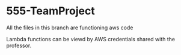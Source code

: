 # 555-TeamProject

All the files in this branch are functioning aws code

Lambda functions can be viewd by AWS credentials shared with the professor.
